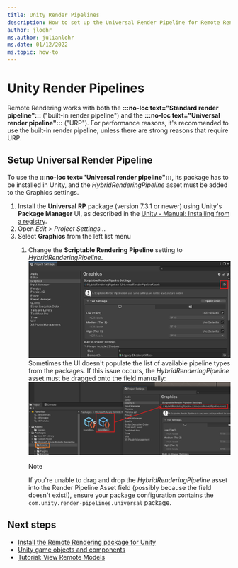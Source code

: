 ```yaml
---
title: Unity Render Pipelines
description: How to set up the Universal Render Pipeline for Remote Rendering
author: jloehr
ms.author: julianlohr
ms.date: 01/12/2022
ms.topic: how-to
---
```


# Unity Render Pipelines

Remote Rendering works with both the **:::no-loc text="Standard render pipeline":::** ("built-in render pipeline") and the **:::no-loc text="Universal render pipeline":::** ("URP"). For performance reasons, it's recommended to use the built-in render pipeline, unless there are strong reasons that require URP.

## Setup Universal Render Pipeline

To use the **:::no-loc text="Universal render pipeline":::**, its package has to be installed in Unity, and the *HybridRenderingPipeline* asset must be added to the Graphics settings.

1. Install the **Universal RP** package (version 7.3.1 or newer) using Unity's **Package Manager** UI, as described in the [Unity - Manual:  Installing from a registry](https://docs.unity3d.com/Manual/upm-ui-install.html).
1. Open *Edit > Project Settings...*
1. Select **Graphics** from the left list menu
    1. Change the **Scriptable Rendering Pipeline** setting to *HybridRenderingPipeline*.\
        ![Screenshot of the Unity Project Settings dialog. The Graphics entry is selected in the list on the left. The button to select a Universal Render Pipeline asset is highlighted.](./media/settings-graphics-render-pipeline.png)\
        Sometimes the UI doesn't populate the list of available pipeline types from the packages. If this issue occurs, the *HybridRenderingPipeline* asset must be dragged onto the field manually:\
        ![Screenshot of the Unity asset browser and Project Settings dialog. The HybridRenderingPipeline asset is highlighted in the asset browser. An arrow points from the asset to the UniversalRenderPipelineAsset field in project settings.](./media/hybrid-rendering-pipeline.png)

        > [!NOTE]
        > If you're unable to drag and drop the *HybridRenderingPipeline* asset into the Render Pipeline Asset field (possibly because the field doesn't exist!), ensure your package configuration contains the `com.unity.render-pipelines.universal` package.

## Next steps

* [Install the Remote Rendering package for Unity](install-remote-rendering-unity-package.md)
* [Unity game objects and components](objects-components.md)
* [Tutorial: View Remote Models](../../tutorials/unity/view-remote-models/view-remote-models.md)
